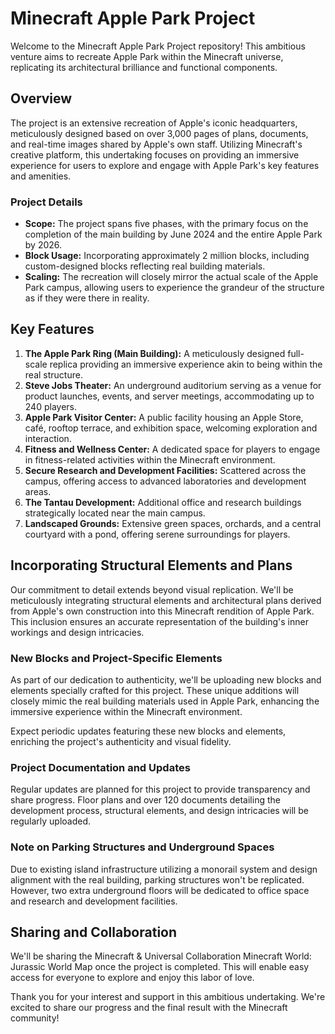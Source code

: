 # Minecraft Apple Park Project

Welcome to the Minecraft Apple Park Project repository! This ambitious venture aims to recreate Apple Park within the Minecraft universe, replicating its architectural brilliance and functional components.

## Overview

The project is an extensive recreation of Apple's iconic headquarters, meticulously designed based on over 3,000 pages of plans, documents, and real-time images shared by Apple's own staff. Utilizing Minecraft's creative platform, this undertaking focuses on providing an immersive experience for users to explore and engage with Apple Park's key features and amenities.

### Project Details

- **Scope:** The project spans five phases, with the primary focus on the completion of the main building by June 2024 and the entire Apple Park by 2026.
- **Block Usage:** Incorporating approximately 2 million blocks, including custom-designed blocks reflecting real building materials.
- **Scaling:** The recreation will closely mirror the actual scale of the Apple Park campus, allowing users to experience the grandeur of the structure as if they were there in reality.

## Key Features

1. **The Apple Park Ring (Main Building):** A meticulously designed full-scale replica providing an immersive experience akin to being within the real structure.
2. **Steve Jobs Theater:** An underground auditorium serving as a venue for product launches, events, and server meetings, accommodating up to 240 players.
3. **Apple Park Visitor Center:** A public facility housing an Apple Store, café, rooftop terrace, and exhibition space, welcoming exploration and interaction.
4. **Fitness and Wellness Center:** A dedicated space for players to engage in fitness-related activities within the Minecraft environment.
5. **Secure Research and Development Facilities:** Scattered across the campus, offering access to advanced laboratories and development areas.
6. **The Tantau Development:** Additional office and research buildings strategically located near the main campus.
7. **Landscaped Grounds:** Extensive green spaces, orchards, and a central courtyard with a pond, offering serene surroundings for players.

## Incorporating Structural Elements and Plans

Our commitment to detail extends beyond visual replication. We'll be meticulously integrating structural elements and architectural plans derived from Apple's own construction into this Minecraft rendition of Apple Park. This inclusion ensures an accurate representation of the building's inner workings and design intricacies.

### New Blocks and Project-Specific Elements

As part of our dedication to authenticity, we'll be uploading new blocks and elements specially crafted for this project. These unique additions will closely mimic the real building materials used in Apple Park, enhancing the immersive experience within the Minecraft environment.

Expect periodic updates featuring these new blocks and elements, enriching the project's authenticity and visual fidelity.

### Project Documentation and Updates

Regular updates are planned for this project to provide transparency and share progress. Floor plans and over 120 documents detailing the development process, structural elements, and design intricacies will be regularly uploaded.

### Note on Parking Structures and Underground Spaces

Due to existing island infrastructure utilizing a monorail system and design alignment with the real building, parking structures won't be replicated. However, two extra underground floors will be dedicated to office space and research and development facilities.

## Sharing and Collaboration

We'll be sharing the Minecraft & Universal Collaboration Minecraft World: Jurassic World Map once the project is completed. This will enable easy access for everyone to explore and enjoy this labor of love.

Thank you for your interest and support in this ambitious undertaking. We're excited to share our progress and the final result with the Minecraft community!

